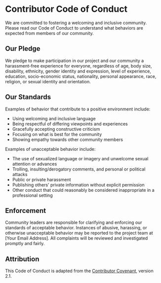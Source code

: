 # Contributor Code of Conduct

We are committed to fostering a welcoming and inclusive community. Please read our Code of Conduct to understand what behaviors are expected from members of our community.

## Our Pledge

We pledge to make participation in our project and our community a harassment-free experience for everyone, regardless of age, body size, disability, ethnicity, gender identity and expression, level of experience, education, socio-economic status, nationality, personal appearance, race, religion, or sexual identity and orientation.

## Our Standards

Examples of behavior that contribute to a positive environment include:

- Using welcoming and inclusive language
- Being respectful of differing viewpoints and experiences
- Gracefully accepting constructive criticism
- Focusing on what is best for the community
- Showing empathy towards other community members

Examples of unacceptable behavior include:

- The use of sexualized language or imagery and unwelcome sexual attention or advances
- Trolling, insulting/derogatory comments, and personal or political attacks
- Public or private harassment
- Publishing others' private information without explicit permission
- Other conduct that could reasonably be considered inappropriate in a professional setting

## Enforcement

Community leaders are responsible for clarifying and enforcing our standards of acceptable behavior. Instances of abusive, harassing, or otherwise unacceptable behavior may be reported to the project team at [Your Email Address]. All complaints will be reviewed and investigated promptly and fairly.

## Attribution

This Code of Conduct is adapted from the [Contributor Covenant](https://www.contributor-covenant.org), version 2.1.